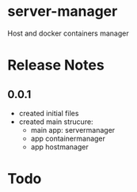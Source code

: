# server-manager
Host and docker containers manager


# Release Notes
## 0.0.1
* created initial files
* created main strucure:
  * main app: servermanager
  * app containermanager
  * app hostmanager

# Todo
